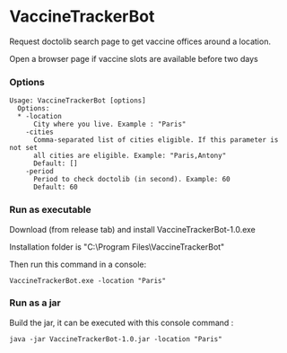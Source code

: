 # VaccineTrackerBot

Request doctolib search page to get vaccine offices around a location. 

Open a browser page if vaccine slots are available before two days

### Options

```
Usage: VaccineTrackerBot [options]
  Options:
  * -location
      City where you live. Example : "Paris"
    -cities
      Comma-separated list of cities eligible. If this parameter is not set 
      all cities are eligible. Example: "Paris,Antony"
      Default: []
    -period
      Period to check doctolib (in second). Example: 60
      Default: 60
```

### Run as executable

Download (from release tab) and install VaccineTrackerBot-1.0.exe

Installation folder is "C:\Program Files\VaccineTrackerBot"

Then run this command in a console:

`VaccineTrackerBot.exe -location "Paris"`

### Run as a jar

Build the jar, it can be executed with this console command :

`java -jar VaccineTrackerBot-1.0.jar -location "Paris"`
